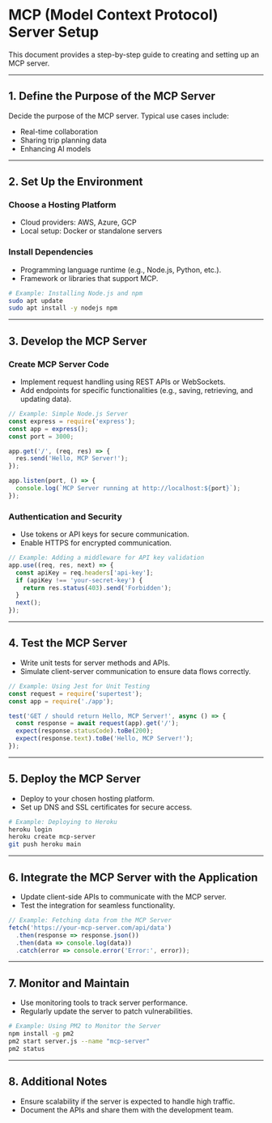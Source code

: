 # MCP (Model Context Protocol) Server Setup

This document provides a step-by-step guide to creating and setting up an MCP server.

---

## **1. Define the Purpose of the MCP Server**

Decide the purpose of the MCP server. Typical use cases include:
- Real-time collaboration
- Sharing trip planning data
- Enhancing AI models

---

## **2. Set Up the Environment**

### **Choose a Hosting Platform**
- Cloud providers: AWS, Azure, GCP
- Local setup: Docker or standalone servers

### **Install Dependencies**
- Programming language runtime (e.g., Node.js, Python, etc.).
- Framework or libraries that support MCP.

```bash
# Example: Installing Node.js and npm
sudo apt update
sudo apt install -y nodejs npm
```

---

## **3. Develop the MCP Server**

### **Create MCP Server Code**
- Implement request handling using REST APIs or WebSockets.
- Add endpoints for specific functionalities (e.g., saving, retrieving, and updating data).

```javascript
// Example: Simple Node.js Server
const express = require('express');
const app = express();
const port = 3000;

app.get('/', (req, res) => {
  res.send('Hello, MCP Server!');
});

app.listen(port, () => {
  console.log(`MCP Server running at http://localhost:${port}`);
});
```

### **Authentication and Security**
- Use tokens or API keys for secure communication.
- Enable HTTPS for encrypted communication.

```javascript
// Example: Adding a middleware for API key validation
app.use((req, res, next) => {
  const apiKey = req.headers['api-key'];
  if (apiKey !== 'your-secret-key') {
    return res.status(403).send('Forbidden');
  }
  next();
});
```

---

## **4. Test the MCP Server**

- Write unit tests for server methods and APIs.
- Simulate client-server communication to ensure data flows correctly.

```javascript
// Example: Using Jest for Unit Testing
const request = require('supertest');
const app = require('./app');

test('GET / should return Hello, MCP Server!', async () => {
  const response = await request(app).get('/');
  expect(response.statusCode).toBe(200);
  expect(response.text).toBe('Hello, MCP Server!');
});
```

---

## **5. Deploy the MCP Server**

- Deploy to your chosen hosting platform.
- Set up DNS and SSL certificates for secure access.

```bash
# Example: Deploying to Heroku
heroku login
heroku create mcp-server
git push heroku main
```

---

## **6. Integrate the MCP Server with the Application**

- Update client-side APIs to communicate with the MCP server.
- Test the integration for seamless functionality.

```javascript
// Example: Fetching data from the MCP Server
fetch('https://your-mcp-server.com/api/data')
  .then(response => response.json())
  .then(data => console.log(data))
  .catch(error => console.error('Error:', error));
```

---

## **7. Monitor and Maintain**

- Use monitoring tools to track server performance.
- Regularly update the server to patch vulnerabilities.

```bash
# Example: Using PM2 to Monitor the Server
npm install -g pm2
pm2 start server.js --name "mcp-server"
pm2 status
```

---

## **8. Additional Notes**

- Ensure scalability if the server is expected to handle high traffic.
- Document the APIs and share them with the development team.

